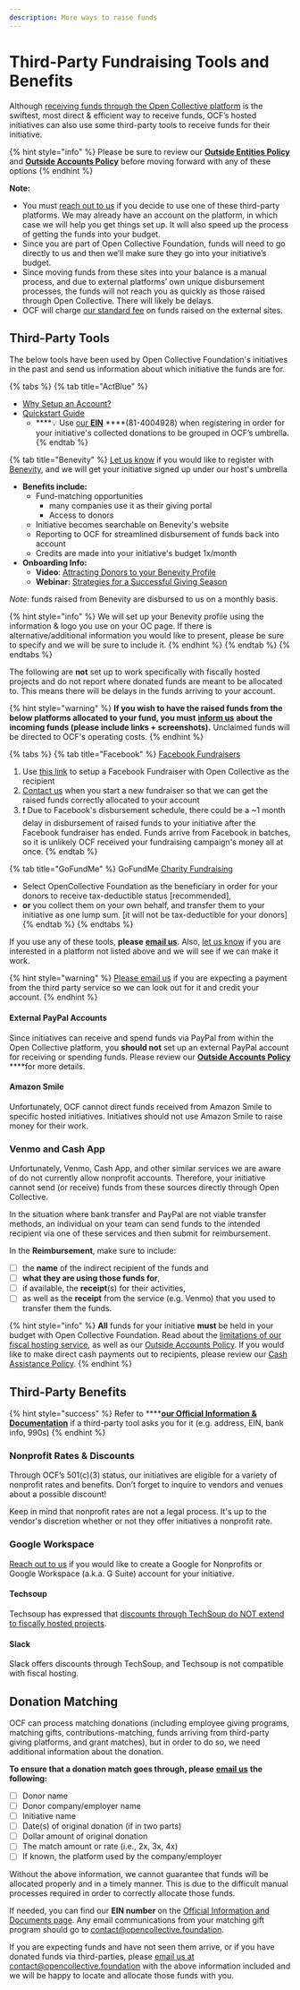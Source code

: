 ```yaml
---
description: More ways to raise funds
---
```


# Third-Party Fundraising Tools and Benefits

Although [receiving funds through the Open Collective platform](https://docs.opencollective.foundation/how-it-works/financial-contributions) is the swiftest, most direct & efficient way to receive funds, OCF’s hosted initiatives can also use some third-party tools to receive funds for their initiative. 

{% hint style="info" %}
Please be sure to review our [**Outside Entities Policy**](https://docs.opencollective.foundation/how-it-works/processes-and-limitations/outside-entities-policy) and [**Outside Accounts Policy**](https://docs.opencollective.foundation/how-it-works/processes-and-limitations/outside-accounts-policy) before moving forward with any of these options 
{% endhint %}

**Note:**

* You must [reach out to us](mailto:contact@opencollective.foundation) if you decide to use one of these third-party platforms. We may already have an account on the platform, in which case we will help you get things set up. It will also speed up the process of getting the funds into your budget.
* Since you are part of Open Collective Foundation, funds will need to go directly to us and then we’ll make sure they go into your initiative’s budget.
* Since moving funds from these sites into your balance is a manual process, and due to external platforms’ own unique disbursement processes, the funds will not reach you as quickly as those raised through Open Collective. There will likely be delays.
* OCF will charge [our standard fee](https://docs.opencollective.foundation/how-it-works/fees) on funds raised on the external sites.

## Third-Party Tools

The below tools have been used by Open Collective Foundation's initiatives in the past and send us information about which initiative the funds are for. 

{% tabs %}
{% tab title="ActBlue" %}
* [Why Setup an Account?](https://support.actblue.com/donors/about-actblue/why-do-candidates-and-organizations-use-your-platform/)
* [Quickstart Guide](https://support.actblue.com/campaigns/help/getting-started/)
  * \*\*\*\*💡 Use [our **EIN**](../../about/official-information-and-documents.md) ****\(81-4004928\) when registering in order for your initiative's collected donations to be grouped in OCF’s umbrella.
{% endtab %}

{% tab title="Benevity" %}
[Let us know](mailto:contact@opencollective.foundation) if you would like to register with [Benevity](https://www.benevity.com/why-benevity), and we will get your initiative signed up under our host's umbrella

* **Benefits include:**
  * Fund-matching opportunities
    * many companies use it as their giving portal 
    * Access to donors
  * Initiative becomes searchable on Benevity's website
  * Reporting to OCF for streamlined disbursement of funds back into account
  * Credits are made into your initiative's budget 1x/month
* **Onboarding Info:**
  * **Video**: [Attracting Donors to your Benevity Profile](https://causeshelp.benevity.org/hc/en-us/articles/360000469786-Attracting-Donors-to-Your-Profile)
  * **Webinar**: [Strategies for a Successful Giving Season](https://causeshelp.benevity.org/hc/en-us/articles/360000478943-Charities-Webinar-Strategies-for-a-Successful-Giving-Season)

_Note_: funds raised from Benevity are disbursed to us on a monthly basis.

{% hint style="info" %}
We will set up your Benevity profile using the information & logo you use on your OC page. If there is alternative/additional information you would like to present, please be sure to specify and we will be sure to include it.
{% endhint %}
{% endtab %}
{% endtabs %}

The following are **not** set up to work specifically with fiscally hosted projects and do not report where donated funds are meant to be allocated to.  This means there will be delays in the funds arriving to your account.

{% hint style="warning" %}
**If you wish to have the raised funds from the below platforms allocated to your fund, you must** [**inform us**](mailto:contact@opencollective.foundation) **about the incoming funds \(please include links + screenshots\).** Unclaimed funds will be directed to OCF's operating costs.
{% endhint %}

{% tabs %}
{% tab title="Facebook" %}
[Facebook Fundraisers](https://www.facebook.com/fund/Open-Collective-Foundation-100612854999717/)

1. Use [this link](https://www.facebook.com/fund/Open-Collective-Foundation-100612854999717/) to setup a Facebook Fundraiser with Open Collective as the recipient
2. [Contact us](mailto:contact@opencollective.foundation) when you start a new fundraiser so that we can get the raised funds correctly allocated to your account
3. ❗ Due to Facebook's disbursement schedule, there could be a ~1 month delay in disbursement of raised funds to your initiative after the Facebook fundraiser has ended. Funds arrive from Facebook in batches, so it is unlikely OCF received your fundraising campaign's money all at once.
{% endtab %}

{% tab title="GoFundMe" %}
GoFundMe [Charity Fundraising](https://www.gofundme.com/start/charity-fundraising)

* Select OpenCollective Foundation as the beneficiary in order for your donors to receive tax-deductible status \[recommended\], 
* **or** you collect them on your own behalf, and transfer them to your initiative as one lump sum. \[it will not be tax-deductible for your donors\]
{% endtab %}
{% endtabs %}

If you use any of these tools, **please** [**email us**](mailto:contact@opencollective.foundation). Also, [let us know](mailto:contact@opencollective.foundation) if you are interested in a platform not listed above and we will see if we can make it work.

{% hint style="warning" %}
[Please email us](mailto:contact@opencollective.foundation) if you are expecting a payment from the third party service so we can look out for it and credit your account.
{% endhint %}

#### External PayPal Accounts

Since initiatives can receive and spend funds via PayPal from within the Open Collective platform, you **should not** set up an external PayPal account for receiving or spending funds. Please review our [**Outside Accounts Policy**](https://docs.opencollective.foundation/how-it-works/processes-and-limitations/outside-accounts-policy) ****for more details.

#### Amazon Smile

Unfortunately, OCF cannot direct funds received from Amazon Smile to specific hosted initiatives. Initiatives should not use Amazon Smile to raise money for their work.

### **Venmo and Cash App**

Unfortunately, Venmo, Cash App, and other similar services we are aware of do not currently allow nonprofit accounts. Therefore, your initiative cannot send \(or receive\) funds from these sources directly through Open Collective.

In the situation where bank transfer and PayPal are not viable transfer methods, an individual on your team can send funds to the intended recipient via one of these services and then submit for reimbursement. 

In the **Reimbursement**, make sure to include: 

* [ ] the **name** of the indirect recipient of the funds and 
* [ ] **what they are using those funds for**, 
* [ ] if available, the **receipt**\(s\) for their activities, 
* [ ] as well as the **receipt** from the service \(e.g. Venmo\) that you used to transfer them the funds.

{% hint style="info" %}
**All** funds for your initiative **must** be held in your budget with Open Collective Foundation. Read about the [limitations of our fiscal hosting service](https://docs.opencollective.foundation/how-it-works/processes-and-limitations), as well as our [Outside Accounts Policy](https://docs.opencollective.foundation/how-it-works/processes-and-limitations/outside-accounts-policy). If you would like to make direct cash payments out to recipients, please review our [Cash Assistance Policy](../policies/cash-assistance-policy.md).
{% endhint %}

## Third-Party Benefits

{% hint style="success" %}
Refer to ****[**our Official Information & Documentation**](../../about/official-information-and-documents.md) if a third-party tool asks you for it \(e.g. address, EIN, bank info, 990s\)
{% endhint %}

### **Nonprofit Rates & Discounts** <a id="nonprofit-rates"></a>

Through OCF’s 501\(c\)\(3\) status, our initiatives are eligible for a variety of nonprofit rates and benefits. Don’t forget to inquire to vendors and venues about a possible discount! 

Keep in mind that nonprofit rates are not a legal process. It's up to the vendor's discretion whether or not they offer initiatives a nonprofit rate.

### **Google Workspace**

[Reach out to us](mailto:contact@opencollective.foundation) if you would like to create a Google for Nonprofits or Google Workspace \(a.k.a. G Suite\) account for your initiative.

#### **Techsoup**

Techsoup has expressed that [discounts through TechSoup do NOT extend to fiscally hosted projects](https://www.techsoup.org/support/product-donation-faq#collapse3-4).

#### **Slack**

Slack offers discounts through TechSoup, and Techsoup is not compatible with fiscal hosting.

## Donation Matching

OCF can process matching donations \(including employee giving programs, matching gifts, contributions-matching, funds arriving from third-party giving platforms, and grant matches\), but in order to do so, we need additional information about the donation. 

**To ensure that a donation match goes through, please** [**email us**](mailto:%20contact@opencollective.foundation) **the following:**  

* [ ] Donor name
* [ ] Donor company/employer name
* [ ] Initiative name
* [ ] Date\(s\) of original donation \(if in two parts\)
* [ ] Dollar amount of original donation
* [ ] The match amount or rate \(i.e., 2x, 3x, 4x\)
* [ ] If known, the platform used by the company/employer

Without the above information, we cannot guarantee that funds will be allocated properly and in a timely manner. This is due to the difficult manual processes required in order to correctly allocate those funds. 

If needed, you can find our **EIN number** on the [Official Information and Documents page](https://docs.opencollective.foundation/about/official-information-and-documents). Any email communications from your matching gift program should go to [contact@opencollective.foundation](mailto:contact@opencollective.foundation). 

If you are expecting funds and have not seen them arrive, or if you have donated funds via third-parties, please [email us at contact@opencollective.foundation](mailto:%20contact@opencollective.com) with the above information included and we will be happy to locate and allocate those funds with you.


